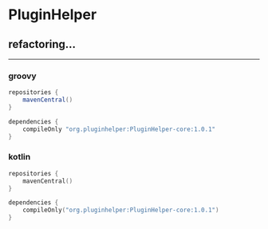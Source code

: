 # PluginHelper 

## refactoring...

---
### groovy 
```groovy
repositories {
    mavenCentral()
}

dependencies {
    compileOnly "org.pluginhelper:PluginHelper-core:1.0.1"
}
```

### kotlin
```kotlin
repositories {
    mavenCentral()
}

dependencies {
    compileOnly("org.pluginhelper:PluginHelper-core:1.0.1")
}
```
